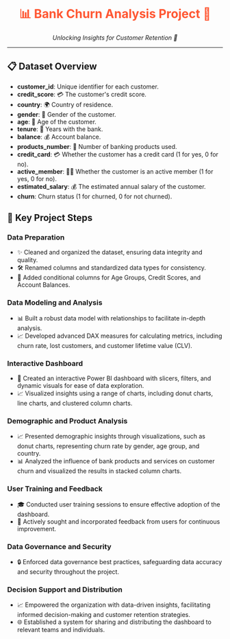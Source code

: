 <h1 align="center" style="color: #FF5733;">📊 Bank Churn Analysis Project 🏦</h1>

<p align="center">
  <i>Unlocking Insights for Customer Retention 🚀</i>
</p>

---

## 📋 Dataset Overview

- **customer_id**: Unique identifier for each customer.
- **credit_score**: 💳 The customer's credit score.
- **country**: 🌍 Country of residence.
- **gender**: 👫 Gender of the customer.
- **age**: 🎂 Age of the customer.
- **tenure**: 📅 Years with the bank.
- **balance**: 💰 Account balance.
- **products_number**: 🏦 Number of banking products used.
- **credit_card**: 💳 Whether the customer has a credit card (1 for yes, 0 for no).
- **active_member**: 🏃‍♂️ Whether the customer is an active member (1 for yes, 0 for no).
- **estimated_salary**: 💰 The estimated annual salary of the customer.
- **churn**: Churn status (1 for churned, 0 for not churned).

## 🚀 Key Project Steps

### Data Preparation
- ✨ Cleaned and organized the dataset, ensuring data integrity and quality.
- 🛠 Renamed columns and standardized data types for consistency.
- 📂 Added conditional columns for Age Groups, Credit Scores, and Account Balances.

### Data Modeling and Analysis
- 📊 Built a robust data model with relationships to facilitate in-depth analysis.
- 📈 Developed advanced DAX measures for calculating metrics, including churn rate, lost customers, and customer lifetime value (CLV).

### Interactive Dashboard
- 📱 Created an interactive Power BI dashboard with slicers, filters, and dynamic visuals for ease of data exploration.
- 📈 Visualized insights using a range of charts, including donut charts, line charts, and clustered column charts.

### Demographic and Product Analysis
- 📈 Presented demographic insights through visualizations, such as donut charts, representing churn rate by gender, age group, and country.
- 📊 Analyzed the influence of bank products and services on customer churn and visualized the results in stacked column charts.

### User Training and Feedback
- 🎓 Conducted user training sessions to ensure effective adoption of the dashboard.
- 📢 Actively sought and incorporated feedback from users for continuous improvement.

### Data Governance and Security
- 🔒 Enforced data governance best practices, safeguarding data accuracy and security throughout the project.

### Decision Support and Distribution
- 📈 Empowered the organization with data-driven insights, facilitating informed decision-making and customer retention strategies.
- 🌐 Established a system for sharing and distributing the dashboard to relevant teams and individuals.
